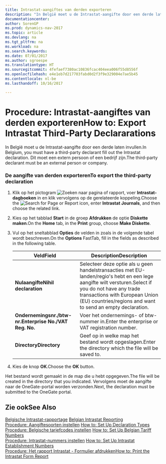 ```yaml
---
title: Intrastat-aangiftes van derden exporteren
description: "In België moet u de Intrastat-aangifte door een derde laten invullen. Dit moet een extern persoon of een bedrijf zijn."
documentationcenter: 
author: SorenGP
ms.prod: dynamics-nav-2017
ms.topic: article
ms.devlang: na
ms.tgt_pltfrm: na
ms.workload: na
ms.search.keywords: 
ms.date: 07/01/2017
ms.author: sgroespe
ms.translationtype: HT
ms.sourcegitcommit: 4fefaef7380ac10836fcac404eea006f55d8556f
ms.openlocfilehash: e4e1eb7d217703fabd0d2f3f9e329004e7ae5b45
ms.contentlocale: nl-be
ms.lasthandoff: 10/16/2017

---
```

# <a name="how-to-export-intrastat-third-party-declararations"></a><span data-ttu-id="c6a2b-104">Procedure: Intrastat-aangiftes van derden exporteren</span><span class="sxs-lookup"><span data-stu-id="c6a2b-104">How to: Export Intrastat Third-Party Declararations</span></span>
<span data-ttu-id="c6a2b-105">In België moet u de Intrastat-aangifte door een derde laten invullen.</span><span class="sxs-lookup"><span data-stu-id="c6a2b-105">In Belgium, you must have a third-party declarant fill out the Intrastat declaration.</span></span> <span data-ttu-id="c6a2b-106">Dit moet een extern persoon of een bedrijf zijn.</span><span class="sxs-lookup"><span data-stu-id="c6a2b-106">The third-party declarant must be an external person or company.</span></span>  
  
### <a name="to-export-the-third-party-declaration"></a><span data-ttu-id="c6a2b-107">De aangifte van derden exporteren</span><span class="sxs-lookup"><span data-stu-id="c6a2b-107">To export the third-party declaration</span></span>  
  
1.  <span data-ttu-id="c6a2b-108">Klik op het pictogram ![Zoeken naar pagina of rapport](media/ui-search/search_small.png "pictogram Zoeken naar pagina of rapport"), voer **Intrastat-dagboeken** in en klik vervolgens op de gerelateerde koppeling.</span><span class="sxs-lookup"><span data-stu-id="c6a2b-108">Choose the ![Search for Page or Report](media/ui-search/search_small.png "Search for Page or Report icon") icon, enter **Intrastat Journals**, and then choose the related link.</span></span>  
  
2.  <span data-ttu-id="c6a2b-109">Kies op het tabblad **Start** in de groep **Afdrukken** de optie **Diskette maken**.</span><span class="sxs-lookup"><span data-stu-id="c6a2b-109">On the **Home** tab, in the **Print** group, choose **Make Diskette**.</span></span>  
  
3.  <span data-ttu-id="c6a2b-110">Vul op het sneltabblad **Opties** de velden in zoals in de volgende tabel wordt beschreven.</span><span class="sxs-lookup"><span data-stu-id="c6a2b-110">On the **Options** FastTab, fill in the fields as described in the following table.</span></span>  
  
    |<span data-ttu-id="c6a2b-111">Veld</span><span class="sxs-lookup"><span data-stu-id="c6a2b-111">Field</span></span>|<span data-ttu-id="c6a2b-112">Description</span><span class="sxs-lookup"><span data-stu-id="c6a2b-112">Description</span></span>|  
    |---------------------------------|---------------------------------------|  
    |<span data-ttu-id="c6a2b-113">**Nulaangifte**</span><span class="sxs-lookup"><span data-stu-id="c6a2b-113">**Nihil declaration**</span></span>|<span data-ttu-id="c6a2b-114">Selecteer deze optie als u geen handelstransacties met EU-landen/regio's hebt en een lege aangifte wilt versturen.</span><span class="sxs-lookup"><span data-stu-id="c6a2b-114">Select if you do not have any trade transactions with European Union (EU) countries/regions and want to send an empty declaration.</span></span>|  
    |<span data-ttu-id="c6a2b-115">**Ondernemingsnr./btw-nr.**</span><span class="sxs-lookup"><span data-stu-id="c6a2b-115">**Enterprise No./VAT Reg. No.**</span></span>|<span data-ttu-id="c6a2b-116">Voer het ondernemings- of btw-nummer in.</span><span class="sxs-lookup"><span data-stu-id="c6a2b-116">Enter the enterprise or VAT registration number.</span></span>|  
    |<span data-ttu-id="c6a2b-117">**Directory**</span><span class="sxs-lookup"><span data-stu-id="c6a2b-117">**Directory**</span></span>|<span data-ttu-id="c6a2b-118">Geef op in welke map het bestand wordt opgeslagen.</span><span class="sxs-lookup"><span data-stu-id="c6a2b-118">Enter the directory which the file will be saved to.</span></span>|  
  
4.  <span data-ttu-id="c6a2b-119">Kies de knop **OK**.</span><span class="sxs-lookup"><span data-stu-id="c6a2b-119">Choose the **OK** button.</span></span>  
  
 <span data-ttu-id="c6a2b-120">Het bestand wordt gemaakt in de map die u hebt opgegeven.</span><span class="sxs-lookup"><span data-stu-id="c6a2b-120">The file will be created in the directory that you indicated.</span></span> <span data-ttu-id="c6a2b-121">Vervolgens moet de aangifte naar de OneGate-portal worden verzonden.</span><span class="sxs-lookup"><span data-stu-id="c6a2b-121">Next, the declaration must be submitted to the OneGate portal.</span></span>  
  
## <a name="see-also"></a><span data-ttu-id="c6a2b-122">Zie ook</span><span class="sxs-lookup"><span data-stu-id="c6a2b-122">See Also</span></span>  
 <span data-ttu-id="c6a2b-123">[Belgische Intrastat-rapportage](belgian-intrastat-reporting.md) </span><span class="sxs-lookup"><span data-stu-id="c6a2b-123">[Belgian Intrastat Reporting](belgian-intrastat-reporting.md) </span></span>  
 <span data-ttu-id="c6a2b-124">[Procedure: Aangiftesoorten instellen](how-to-set-up-declaration-types.md) </span><span class="sxs-lookup"><span data-stu-id="c6a2b-124">[How to: Set Up Declaration Types](how-to-set-up-declaration-types.md) </span></span>  
 <span data-ttu-id="c6a2b-125">[Procedure: Belgische tariefcodes instellen](how-to-set-up-belgian-tariff-numbers.md) </span><span class="sxs-lookup"><span data-stu-id="c6a2b-125">[How to: Set Up Belgian Tariff Numbers](how-to-set-up-belgian-tariff-numbers.md) </span></span>  
 <span data-ttu-id="c6a2b-126">[Procedure: Intrastat-nummers instellen](how-to-set-up-intrastat-establishment-numbers.md) </span><span class="sxs-lookup"><span data-stu-id="c6a2b-126">[How to: Set Up Intrastat Establishment Numbers](how-to-set-up-intrastat-establishment-numbers.md) </span></span>  
 [<span data-ttu-id="c6a2b-127">Procedure: Het rapport Intrastat - Formulier afdrukken</span><span class="sxs-lookup"><span data-stu-id="c6a2b-127">How to: Print the Intrastat Form Report</span></span>](how-to-print-the-intrastat-form-report.md)
